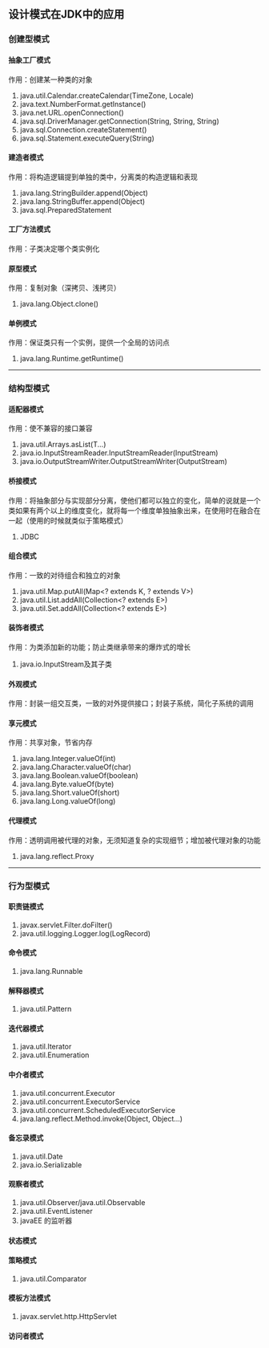 ## 设计模式在JDK中的应用

### 创建型模式

#### 抽象工厂模式

作用：创建某一种类的对象

1. java.util.Calendar.createCalendar(TimeZone, Locale)
2. java.text.NumberFormat.getInstance()
3. java.net.URL.openConnection()
4. java.sql.DriverManager.getConnection(String, String, String)
5. java.sql.Connection.createStatement()
6. java.sql.Statement.executeQuery(String)

#### 建造者模式

作用：将构造逻辑提到单独的类中，分离类的构造逻辑和表现

1. java.lang.StringBuilder.append(Object)
2. java.lang.StringBuffer.append(Object)
3. java.sql.PreparedStatement

#### 工厂方法模式

作用：子类决定哪个类实例化

#### 原型模式

作用：复制对象（深拷贝、浅拷贝）

1. java.lang.Object.clone()

#### 单例模式

作用：保证类只有一个实例，提供一个全局的访问点

1. java.lang.Runtime.getRuntime()

---

### 结构型模式

#### 适配器模式

作用：使不兼容的接口兼容

1. java.util.Arrays.asList(T...)
2. java.io.InputStreamReader.InputStreamReader(InputStream)
3. java.io.OutputStreamWriter.OutputStreamWriter(OutputStream)

#### 桥接模式

作用：将抽象部分与实现部分分离，使他们都可以独立的变化，简单的说就是一个类如果有两个以上的维度变化，就将每一个维度单独抽象出来，在使用时在融合在一起（使用的时候就类似于策略模式）

1. JDBC

#### 组合模式

作用：一致的对待组合和独立的对象

1. java.util.Map.putAll(Map<? extends K, ? extends V>)
2. java.util.List.addAll(Collection<? extends E>)
3. java.util.Set.addAll(Collection<? extends E>)

#### 装饰者模式

作用：为类添加新的功能；防止类继承带来的爆炸式的增长

1. java.io.InputStream及其子类

#### 外观模式

作用：封装一组交互类，一致的对外提供接口；封装子系统，简化子系统的调用

#### 享元模式

作用：共享对象，节省内存

1. java.lang.Integer.valueOf(int)
2. java.lang.Character.valueOf(char)
3. java.lang.Boolean.valueOf(boolean)
4. java.lang.Byte.valueOf(byte)
5. java.lang.Short.valueOf(short)
6. java.lang.Long.valueOf(long)

#### 代理模式

作用：透明调用被代理的对象，无须知道复杂的实现细节；增加被代理对象的功能

1. java.lang.reflect.Proxy

---

### 行为型模式

#### 职责链模式

1. javax.servlet.Filter.doFilter()
2. java.util.logging.Logger.log(LogRecord)

#### 命令模式

1. java.lang.Runnable

#### 解释器模式

1. java.util.Pattern

#### 迭代器模式

1. java.util.Iterator
2. java.util.Enumeration

#### 中介者模式

1. java.util.concurrent.Executor
2. java.util.concurrent.ExecutorService
3. java.util.concurrent.ScheduledExecutorService
4. java.lang.reflect.Method.invoke(Object, Object...)

#### 备忘录模式

1. java.util.Date
2. java.io.Serializable

#### 观察者模式

1. java.util.Observer/java.util.Observable
2. java.util.EventListener
3. javaEE 的监听器

#### 状态模式

#### 策略模式

1. java.util.Comparator<T>

#### 模板方法模式

1. javax.servlet.http.HttpServlet

#### 访问者模式